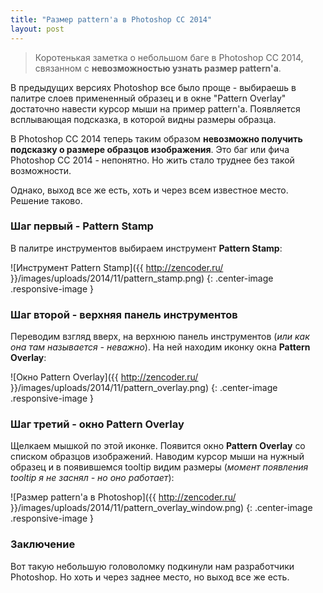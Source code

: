 ```yaml
---
title: "Размер pattern'а в Photoshop CC 2014"
layout: post
---
```


> Коротенькая заметка о небольшом баге в Photoshop CC 2014, связанном с **невозможностью узнать размер pattern'а**.

В предыдущих версиях Photoshop все было проще - выбираешь в палитре слоев примененный образец и в окне "Pattern Overlay" достаточно навести курсор мыши на пример pattern'а. Появляется всплывающая подсказка, в которой видны размеры образца.

В Photoshop CC 2014 теперь таким образом **невозможно получить подсказку о размере образцов изображения**. Это баг или фича Photoshop CC 2014 - непонятно. Но жить стало труднее без такой возможности.

Однако, выход все же есть, хоть и через всем известное место. Решение таково.

### Шаг первый - Pattern Stamp

В палитре инструментов выбираем инструмент **Pattern Stamp**:

![Инструмент Pattern Stamp]({{ http://zencoder.ru/ }}/images/uploads/2014/11/pattern_stamp.png)
{: .center-image .responsive-image }

### Шаг второй - верхняя панель инструментов

Переводим взгляд вверх, на верхнюю панель инструментов (*или как она там называется - неважно*). На ней находим иконку окна **Pattern Overlay**:

![Окно Pattern Overlay]({{ http://zencoder.ru/ }}/images/uploads/2014/11/pattern_overlay.png)
{: .center-image .responsive-image }

### Шаг третий - окно Pattern Overlay

Щелкаем мышкой по этой иконке. Появится окно **Pattern Overlay** со списком образцов изображений. Наводим курсор мыши на нужный образец и в появившемся tooltip видим размеры (*момент появления tooltip я не заснял - но оно работает*):

![Размер pattern'а в Photoshop]({{ http://zencoder.ru/ }}/images/uploads/2014/11/pattern_overlay_window.png)
{: .center-image .responsive-image }

### Заключение

Вот такую небольшую головоломку подкинули нам разработчики Photoshop. Но хоть и через заднее место, но выход все же есть.
